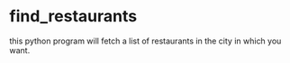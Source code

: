 # find_restaurants
this python program will fetch a list of restaurants in the city in which you want. 

